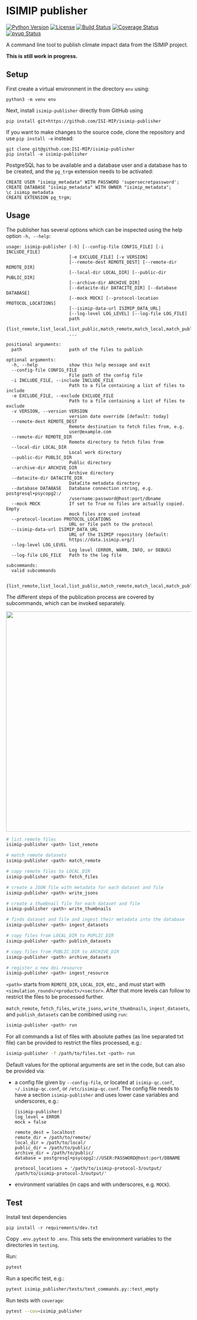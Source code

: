 ISIMIP publisher
================

[![Python Version](https://img.shields.io/badge/python-3.7|3.8-blue)](https://www.python.org/)
[![License](https://img.shields.io/badge/License-MIT-green)](https://github.com/ISI-MIP/isimip-publisher/blob/master/LICENSE)
[![Build Status](https://travis-ci.org/ISI-MIP/isimip-publisher.svg?branch=master)](https://travis-ci.org/ISI-MIP/isimip-publisher)
[![Coverage Status](https://coveralls.io/repos/github/ISI-MIP/isimip-publisher/badge.svg?branch=master)](https://coveralls.io/github/ISI-MIP/isimip-publisher?branch=master)
[![pyup Status](https://pyup.io/repos/github/ISI-MIP/isimip-publisher/shield.svg)](https://pyup.io/repos/github/ISI-MIP/isimip-publisher/)

A command line tool to publish climate impact data from the ISIMIP project.

**This is still work in progress.**

Setup
-----

First create a virtual environment in the directory `env` using:

```
python3 -m venv env
```

Next, install `isimip-publisher` directly from GitHub using

```
pip install git+https://github.com/ISI-MIP/isimip-publisher
```

If you want to make changes to the source code, clone the repository and use `pip install -e` instead:

```
git clone git@github.com:ISI-MIP/isimip-publisher
pip install -e isimip-publisher
```

PostgreSQL has to be available and a database user and a database has to be created, and the `pg_trgm` extension needs to be activated:

```pgsql
CREATE USER "isimip_metadata" WITH PASSWORD 'supersecretpassword';
CREATE DATABASE "isimip_metadata" WITH OWNER "isimip_metadata";
\c isimip_metadata
CREATE EXTENSION pg_trgm;
```

Usage
-----

The publisher has several options which can be inspected using the help option `-h, --help`:

```
usage: isimip-publisher [-h] [--config-file CONFIG_FILE] [-i INCLUDE_FILE]
                        [-e EXCLUDE_FILE] [-v VERSION]
                        [--remote-dest REMOTE_DEST] [--remote-dir REMOTE_DIR]
                        [--local-dir LOCAL_DIR] [--public-dir PUBLIC_DIR]
                        [--archive-dir ARCHIVE_DIR]
                        [--datacite-dir DATACITE_DIR] [--database DATABASE]
                        [--mock MOCK] [--protocol-location PROTOCOL_LOCATIONS]
                        [--isimip-data-url ISIMIP_DATA_URL]
                        [--log-level LOG_LEVEL] [--log-file LOG_FILE]
                        path
                        {list_remote,list_local,list_public,match_remote,match_local,match_public,fetch_files,write_thumbnails,write_jsons,write_checksums,ingest_datasets,publish_datasets,archive_datasets,ingest_resource,check,clean,update_index,run}
                        ...

positional arguments:
  path                  path of the files to publish

optional arguments:
  -h, --help            show this help message and exit
  --config-file CONFIG_FILE
                        File path of the config file
  -i INCLUDE_FILE, --include INCLUDE_FILE
                        Path to a file containing a list of files to include
  -e EXCLUDE_FILE, --exclude EXCLUDE_FILE
                        Path to a file containing a list of files to exclude
  -v VERSION, --version VERSION
                        version date override [default: today]
  --remote-dest REMOTE_DEST
                        Remote destination to fetch files from, e.g.
                        user@example.com
  --remote-dir REMOTE_DIR
                        Remote directory to fetch files from
  --local-dir LOCAL_DIR
                        Local work directory
  --public-dir PUBLIC_DIR
                        Public directory
  --archive-dir ARCHIVE_DIR
                        Archive directory
  --datacite-dir DATACITE_DIR
                        DataCite metadata directory
  --database DATABASE   Database connection string, e.g. postgresql+psycopg2:/
                        /username:password@host:port/dbname
  --mock MOCK           If set to True no files are actually copied. Empty
                        mock files are used instead
  --protocol-location PROTOCOL_LOCATIONS
                        URL or file path to the protocol
  --isimip-data-url ISIMIP_DATA_URL
                        URL of the ISIMIP repository [default:
                        https://data.isimip.org/]
  --log-level LOG_LEVEL
                        Log level (ERROR, WARN, INFO, or DEBUG)
  --log-file LOG_FILE   Path to the log file

subcommands:
  valid subcommands

  {list_remote,list_local,list_public,match_remote,match_local,match_public,fetch_files,write_thumbnails,write_jsons,write_checksums,ingest_datasets,publish_datasets,archive_datasets,ingest_resource,check,clean,update_index,run}
```

The different steps of the publication process are covered by subcommands, which can be invoked separately.

<p align="center">
  <img width="600" src="overview.svg">
</p>

```bash
# list remote files
isimip-publisher <path> list_remote

# match remote datasets
isimip-publisher <path> match_remote

# copy remote files to LOCAL_DIR
isimip-publisher <path> fetch_files

# create a JSON file with metadata for each dataset and file
isimip-publisher <path> write_jsons

# create a thumbnail file for each dataset and file
isimip-publisher <path> write_thumbnails

# finds dataset and file and ingest their metadata into the database
isimip-publisher <path> ingest_datasets

# copy files from LOCAL_DIR to PUPLIC_DIR
isimip-publisher <path> publish_datasets

# copy files from PUBLIC_DIR to ARCHIVE_DIR
isimip-publisher <path> archive_datasets

# register a new doi resource
isimip-publisher <path> ingest_resource
```

`<path>` starts from `REMOTE_DIR`, `LOCAL_DIR`, etc., and *must* start with `<simulation_round>/<product>/<sector>`. After that more levels can follow to restrict the files to be processed further.

`match_remote`, `fetch_files`, `write_jsons`, `write_thumbnails`, `ingest_datasets`, and `publish_datasets` can be combined using `run`:

```bash
isimip-publisher <path> run
```

For all commands a list of files with absolute pathes (as line separated txt file) can be provided to restrict the files processed, e.g.:

```bash
isimip-publisher -f /path/to/files.txt <path> run
```

Default values for the optional arguments are set in the code, but can also be provided via:

* a config file given by `--config-file`, or located at `isimip-qc.conf`, `~/.isimip-qc.conf`, or `/etc/isimip-qc.conf`. The config file needs to have a section `isimip-publisher` and uses lower case variables and underscores, e.g.:
    ```
    [isimip-publisher]
    log_level = ERROR
    mock = false

    remote_dest = localhost
    remote_dir = /path/to/remote/
    local_dir = /path/to/local/
    public_dir = /path/to/public/
    archive_dir = /path/to/public/
    database = postgresql+psycopg2://USER:PASSWORD@host:port/DBNAME

    protocol_locations = '/path/to/isimip-protocol-3/output/ /path/to/isimip-protocol-3/output/'
    ```

* environment variables (in caps and with underscores, e.g. `MOCK`).


Test
----

Install test dependencies

```
pip install -r requirements/dev.txt
```

Copy `.env.pytest` to `.env`. This sets the environment variables to the directories in `testing`.

Run:

```bash
pytest
```

Run a specific test, e.g.:

```bash
pytest isimip_publisher/tests/test_commands.py::test_empty
```

Run tests with `coverage`:

```bash
pytest --cov=isimip_publisher
```
